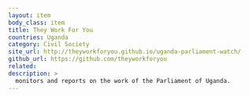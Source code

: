 ```yaml
---
layout: item
body_class: item
title: They Work For You
countries: Uganda
category: Civil Society
site_url: http://theyworkforyou.github.io/uganda-parliament-watch/
github_url: https://github.com/theyworkforyou
related: 
description: >
  mon­i­tors and re­ports on the work of the Par­lia­ment of Uganda.
---
```


